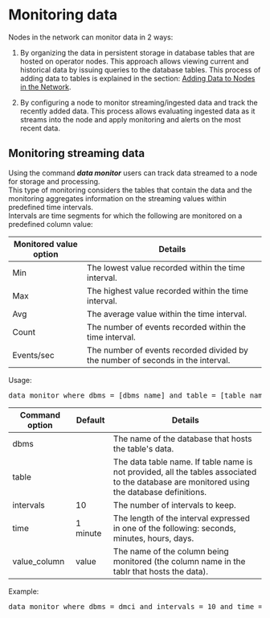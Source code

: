 # Monitoring data

Nodes in the network can monitor data in 2 ways:  
1.  By organizing the data in persistent storage in database tables that are hosted on operator nodes.
This approach allows viewing current and historical data by issuing queries to the database tables. This process of adding data 
    to tables is explained in the section: [Adding Data to Nodes in the Network](https://github.com/AnyLog-co/documentation/blob/master/adding%20data.md#adding-data-to-nodes-in-the-network).
    
2. By configuring a node to monitor streaming/ingested data and track the recently added data. 
   This process allows evaluating ingested data as it streams into the node and apply monitoring and alerts on the most recent data.
   
## Monitoring streaming data

Using the command ***data monitor*** users can track data streamed to a node for storage and processing.  
This type of monitoring considers the tables that contain the data and the monitoring aggregates information on the streaming values within predefined time intervals.   
Intervals are time segments for which the following are monitored on a predefined column value:

| Monitored value option | Details  |
| ------------- | ------------| 
| Min  | The lowest value recorded within the time interval. | 
| Max  | The highest value recorded within the time interval. | 
| Avg | The average value within the time interval. |
| Count | The number of events recorded within the time interval. |
| Events/sec | The number of events recorded divided by the number of seconds in the interval. |


Usage: 
<pre>
data monitor where dbms = [dbms name] and table = [table name] intervals = [counter] and time = [interval time] and value_column = [value column name]
</pre>

| Command option | Default  | Details  |
| ------------- | ------------| ------------| 
| dbms  |  |  The name of the database that hosts the table's data. | 
| table  |  |The data table name. If table name is not provided, all the tables associated to the database are monitored using the database definitions.| 
| intervals | 10 | The number of intervals to keep. |
| time | 1 minute | The length of the interval expressed in one of the following: seconds, minutes, hours, days. |
| value_column | value | The name of the column being monitored (the column name in the tablr that hosts the data). |

Example: 
<pre>
data monitor where dbms = dmci and intervals = 10 and time = 1 minute and time_column = timestamp and value_column = value
</pre>



